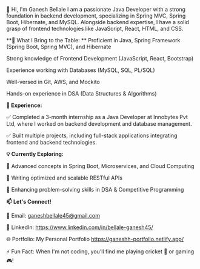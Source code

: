 👋 Hi, I'm Ganesh Bellale
I am a passionate Java Developer with a strong foundation in backend development, specializing in Spring MVC, Spring Boot, Hibernate, and MySQL. Alongside backend expertise, I have a solid grasp of frontend technologies like JavaScript, React, HTML, and CSS.

**🚀 What I Bring to the Table:
**
Proficient in Java, Spring Framework (Spring Boot, Spring MVC), and Hibernate

Strong knowledge of Frontend Development (JavaScript, React, Bootstrap)

Experience working with Databases (MySQL, SQL, PL/SQL)

Well-versed in Git, AWS, and Mockito

Hands-on experience in DSA (Data Structures & Algorithms)

**💼 Experience:**

✅ Completed a 3-month internship as a Java Developer at Innobytes Pvt Ltd, where I worked on backend development and database management.

✅ Built multiple projects, including full-stack applications integrating frontend and backend technologies.

**💡 **Currently Exploring:****

📌 Advanced concepts in Spring Boot, Microservices, and Cloud Computing 

📌 Writing optimized and scalable RESTful APIs

📌 Enhancing problem-solving skills in DSA & Competitive Programming

**📫 Let's Connect!**

📧 Email: ganeshbellale45@gmail.com

🔗 LinkedIn: https://www.linkedin.com/in/bellale-ganesh45/

🌐 Portfolio: My Personal Portfolio https://ganeshh-portfolio.netlify.app/


⚡ Fun Fact: When I'm not coding, you’ll find me playing cricket 🏏 or gaming 🎮!
<!---
ganesh-b45/ganesh-b45 is a ✨ special ✨ repository because its `README.md` (this file) appears on your GitHub profile.
You can click the Preview link to take a look at your changes.
--->
